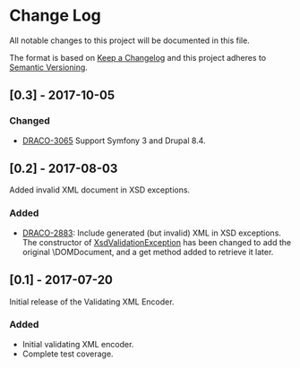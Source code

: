 # Change Log
All notable changes to this project will be documented in this file.

The format is based on [Keep a Changelog](http://keepachangelog.com/)
and this project adheres to [Semantic Versioning](http://semver.org/).

## [0.3] - 2017-10-05

### Changed

* [DRACO-3065](http://tickets.turner.com/browse/DRACO-3065) Support Symfony 3
  and Drupal 8.4.

## [0.2] - 2017-08-03

Added invalid XML document in XSD exceptions.

### Added

* [DRACO-2883](http://tickets.turner.com/browse/DRACO-2883): Include generated
  (but invalid) XML in XSD exceptions. The constructor of
  [XsdValidationException](src/Exception/XsdValidationException.php) has been
  changed to add the original \DOMDocument, and a get method added to retrieve
  it later.

## [0.1] - 2017-07-20

Initial release of the Validating XML Encoder.

### Added

* Initial validating XML encoder.
* Complete test coverage.
